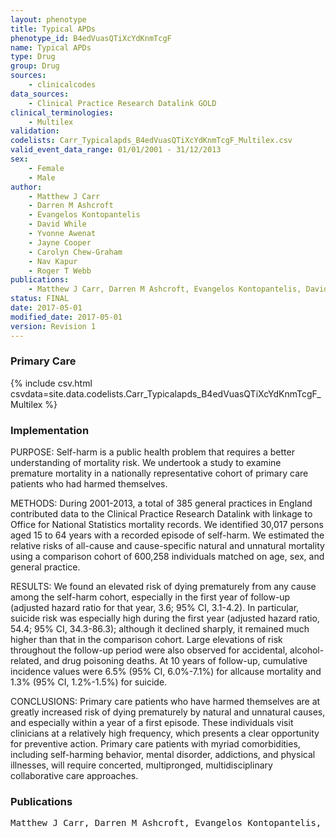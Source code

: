 ```yaml
---
layout: phenotype
title: Typical APDs
phenotype_id: B4edVuasQTiXcYdKnmTcgF
name: Typical APDs
type: Drug
group: Drug
sources: 
    - clinicalcodes
data_sources:
    - Clinical Practice Research Datalink GOLD
clinical_terminologies:
    - Multilex
validation:
codelists: Carr_Typicalapds_B4edVuasQTiXcYdKnmTcgF_Multilex.csv
valid_event_data_range: 01/01/2001 - 31/12/2013
sex:
    - Female
    - Male
author:
    - Matthew J Carr
    - Darren M Ashcroft
    - Evangelos Kontopantelis
    - David While
    - Yvonne Awenat
    - Jayne Cooper
    - Carolyn Chew-Graham
    - Nav Kapur
    - Roger T Webb
publications:
    - Matthew J Carr, Darren M Ashcroft, Evangelos Kontopantelis, David While, Yvonne Awenat, Jayne Cooper, Carolyn Chew-Graham, Nav Kapur, Roger T Webb, Premature Death Among Primary Care Patients With a History of Self-Harm. Annals of Family Medicine, 15(3), 2017.
status: FINAL
date: 2017-05-01
modified_date: 2017-05-01
version: Revision 1
---
```


### Primary Care

{% include csv.html csvdata=site.data.codelists.Carr_Typicalapds_B4edVuasQTiXcYdKnmTcgF_Multilex %}

### Implementation

PURPOSE:
Self-harm is a public health problem that requires a better understanding
of mortality risk. We undertook a study to examine premature mortality in a nationally
representative cohort of primary care patients who had harmed themselves.

METHODS:
During 2001-2013, a total of 385 general practices in England contributed
data to the Clinical Practice Research Datalink with linkage to Office for
National Statistics mortality records. We identified 30,017 persons aged 15 to
64 years with a recorded episode of self-harm. We estimated the relative risks of
all-cause and cause-specific natural and unnatural mortality using a comparison
cohort of 600,258 individuals matched on age, sex, and general practice.

RESULTS:
We found an elevated risk of dying prematurely from any cause among
the self-harm cohort, especially in the first year of follow-up (adjusted hazard
ratio for that year, 3.6; 95% CI, 3.1-4.2). In particular, suicide risk was especially
high during the first year (adjusted hazard ratio, 54.4; 95% CI, 34.3-86.3);
although it declined sharply, it remained much higher than that in the comparison
cohort. Large elevations of risk throughout the follow-up period were also
observed for accidental, alcohol-related, and drug poisoning deaths. At 10 years
of follow-up, cumulative incidence values were 6.5% (95% CI, 6.0%-7.1%) for allcause
mortality and 1.3% (95% CI, 1.2%-1.5%) for suicide.

CONCLUSIONS: 
Primary care patients who have harmed themselves are at greatly
increased risk of dying prematurely by natural and unnatural causes, and especially
within a year of a first episode. These individuals visit clinicians at a relatively
high frequency, which presents a clear opportunity for preventive action.
Primary care patients with myriad comorbidities, including self-harming behavior,
mental disorder, addictions, and physical illnesses, will require concerted, multipronged,
multidisciplinary collaborative care approaches.

### Publications

<pre>
Matthew J Carr, Darren M Ashcroft, Evangelos Kontopantelis, David While, Yvonne Awenat, Jayne Cooper, Carolyn Chew-Graham, Nav Kapur, Roger T Webb, Premature Death Among Primary Care Patients With a History of Self-Harm. Annals of Family Medicine, 15(3), 2017.
</pre>
